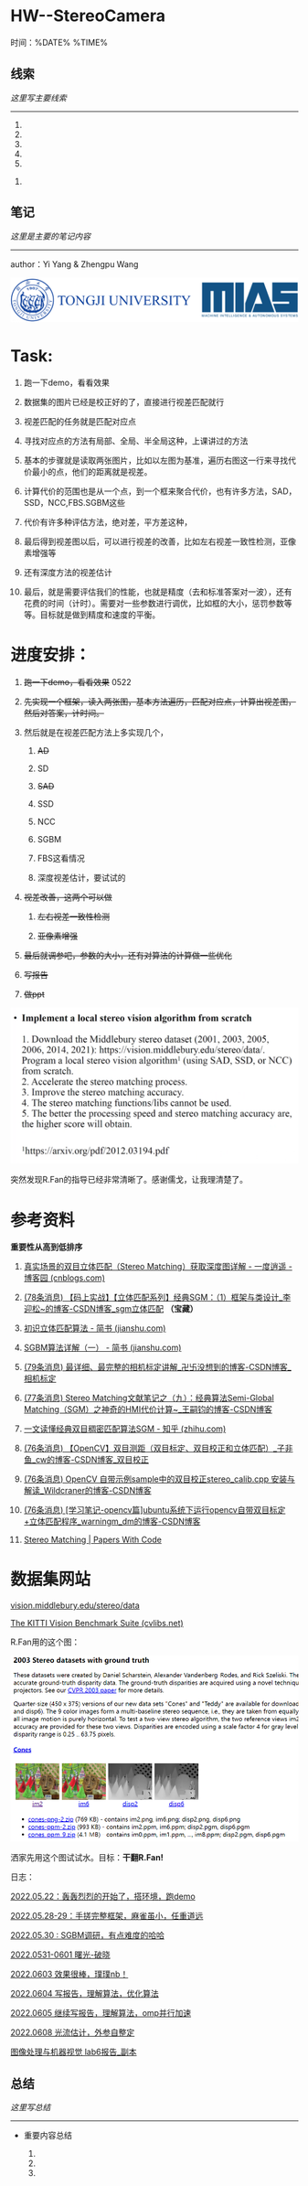 # HW--StereoCamera

时间：%DATE% %TIME%

## 线索

*这里写主要线索*

***

1.

2.

3.

4.

5.

<!---->

1.

&#x20;

## 笔记

*这里是主要的笔记内容*

***

author：Yi Yang & Zhengpu Wang

![](image/image_2dgHEYz5To.png)

# Task:

1.  跑一下demo，看看效果

2.  数据集的图片已经是校正好的了，直接进行视差匹配就行

3.  视差匹配的任务就是匹配对应点

4.  寻找对应点的方法有局部、全局、半全局这种，上课讲过的方法

5.  基本的步骤就是读取两张图片，比如以左图为基准，遍历右图这一行来寻找代价最小的点，他们的距离就是视差。

6.  计算代价的范围也是从一个点，到一个框来聚合代价，也有许多方法，SAD，SSD，NCC,FBS.SGBM这些

7.  代价有许多种评估方法，绝对差，平方差这种，

8.  最后得到视差图以后，可以进行视差的改善，比如左右视差一致性检测，亚像素增强等

9.  还有深度方法的视差估计

10. 最后，就是需要评估我们的性能，也就是精度（去和标准答案对一波），还有花费的时间（计时）。需要对一些参数进行调优，比如框的大小，惩罚参数等等。目标就是做到精度和速度的平衡。

# 进度安排：

1.  ~~跑一下demo，看看效果~~  0522

2.  ~~先实现一个框架，读入两张图，基本方法遍历，匹配对应点，计算出视差图，然后对答案，计时间。~~

3.  然后就是在视差匹配方法上多实现几个，

    1.  ~~AD~~

    2.  SD

    3.  ~~SAD~~

    4.  SSD

    5.  NCC

    6.  SGBM

    7.  FBS这看情况

    8.  深度视差估计，要试试的

4.  ~~视差改善，这两个可以做~~

    1.  ~~左右视差一致性检测~~

    2.  ~~亚像素增强~~

5.  ~~最后就调参吧，参数的大小，还有对算法的计算做一些优化~~

6.  ~~写报告~~

7.  ~~做ppt~~

![](image/image_CUC01oi_sE.png)

突然发现R.Fan的指导已经非常清晰了。感谢儒戈，让我理清楚了。

# 参考资料

**重要性从高到低排序**

1.  [真实场景的双目立体匹配（Stereo Matching）获取深度图详解 - 一度逍遥 - 博客园 (cnblogs.com)](https://www.cnblogs.com/riddick/p/8486223.html "真实场景的双目立体匹配（Stereo Matching）获取深度图详解 - 一度逍遥 - 博客园 (cnblogs.com)")

2.  [(78条消息) 【码上实战】【立体匹配系列】经典SGM：（1）框架与类设计\_李迎松\~的博客-CSDN博客\_sgm立体匹配](https://ethanli.blog.csdn.net/article/details/105065660 "(78条消息) 【码上实战】【立体匹配系列】经典SGM：（1）框架与类设计_李迎松\~的博客-CSDN博客_sgm立体匹配") **（宝藏）**

3.  [初识立体匹配算法 - 简书 (jianshu.com)](https://www.jianshu.com/p/b5ee34507166 "初识立体匹配算法 - 简书 (jianshu.com)")

4.  [SGBM算法详解（一） - 简书 (jianshu.com)](https://www.jianshu.com/p/07b499ae5c7d "SGBM算法详解（一） - 简书 (jianshu.com)")

5.  [(79条消息) 最详细、最完整的相机标定讲解\_卍卐没想到的博客-CSDN博客\_相机标定](https://blog.csdn.net/a083614/article/details/78579163 "(79条消息) 最详细、最完整的相机标定讲解_卍卐没想到的博客-CSDN博客_相机标定")

6.  [(77条消息) Stereo Matching文献笔记之（九）：经典算法Semi-Global Matching（SGM）之神奇的HMI代价计算\~\_王嗣钧的博客-CSDN博客](https://blog.csdn.net/wsj998689aa/article/details/49464017 "(77条消息) Stereo Matching文献笔记之（九）：经典算法Semi-Global Matching（SGM）之神奇的HMI代价计算\~_王嗣钧的博客-CSDN博客")

7.  [一文读懂经典双目稠密匹配算法SGM - 知乎 (zhihu.com)](https://zhuanlan.zhihu.com/p/49272032 "一文读懂经典双目稠密匹配算法SGM - 知乎 (zhihu.com)")

8.  [(76条消息) 【OpenCV】双目测距（双目标定、双目校正和立体匹配）\_子非鱼\_cw的博客-CSDN博客\_双目校正](https://blog.csdn.net/wangchao7281/article/details/52506691?spm=1001.2101.3001.6661.1\&utm_medium=distribute.pc_relevant_t0.none-task-blog-2\~default\~CTRLIST\~default-1-52506691-blog-105277054.pc_relevant_scanpaymentv1\&depth_1-utm_source=distribute.pc_relevant_t0.none-task-blog-2\~default\~CTRLIST\~default-1-52506691-blog-105277054.pc_relevant_scanpaymentv1\&utm_relevant_index=1 "(76条消息) 【OpenCV】双目测距（双目标定、双目校正和立体匹配）_子非鱼_cw的博客-CSDN博客_双目校正")

9.  [(76条消息) OpenCV 自带示例sample中的双目校正stereo\_calib.cpp 安装与解读\_Wildcraner的博客-CSDN博客](https://blog.csdn.net/weixin_46195203/article/details/118176733 "(76条消息) OpenCV 自带示例sample中的双目校正stereo_calib.cpp 安装与解读_Wildcraner的博客-CSDN博客")

10. [(76条消息) \[学习笔记-opencv篇\]ubuntu系统下运行opencv自带双目标定+立体匹配程序\_warningm\_dm的博客-CSDN博客](https://blog.csdn.net/warningm_dm/article/details/105277054?spm=1001.2101.3001.6650.1\&utm_medium=distribute.pc_relevant.none-task-blog-2\~default\~CTRLIST\~default-1-105277054-blog-104802492.pc_relevant_default\&depth_1-utm_source=distribute.pc_relevant.none-task-blog-2\~default\~CTRLIST\~default-1-105277054-blog-104802492.pc_relevant_default\&utm_relevant_index=2 "(76条消息) \[学习笔记-opencv篇]ubuntu系统下运行opencv自带双目标定+立体匹配程序_warningm_dm的博客-CSDN博客")

11. [Stereo Matching | Papers With Code](https://paperswithcode.com/task/stereo-matching-1 "Stereo Matching | Papers With Code")

# 数据集网站

[vision.middlebury.edu/stereo/data](https://vision.middlebury.edu/stereo/data/ "vision.middlebury.edu/stereo/data")

[The KITTI Vision Benchmark Suite (cvlibs.net)](http://www.cvlibs.net/datasets/kitti/eval_scene_flow.php?benchmark=stereo "The KITTI Vision Benchmark Suite (cvlibs.net)")

R.Fan用的这个图：

![](image/image_YlNDL9_ZaL.png)

洒家先用这个图试试水。目标：**干翻R.Fan!**

日志：

[2022.05.22：轰轰烈烈的开始了，搭环境，跑demo](https://www.wolai.com/tnvLbRLPxFWS1DBLAAda32.md "2022.05.22：轰轰烈烈的开始了，搭环境，跑demo")

[2022.05.28-29：手搓完整框架，麻雀虽小，任重道远](https://www.wolai.com/72cxWc1yiBBVSGq4tthYW.md "2022.05.28-29：手搓完整框架，麻雀虽小，任重道远")

[2022.05.30 : SGBM调研，有点难度的哈哈](https://www.wolai.com/hrZATBJpmymmobfqpR9pF3.md "2022.05.30 : SGBM调研，有点难度的哈哈")

[2022.0531-0601 曙光-破晓](https://www.wolai.com/9jPCiCcTKaQQ7ckthTaWy7.md "2022.0531-0601 曙光-破晓")

[2022.0603 效果很棒，璞璞nb！](https://www.wolai.com/nJW79burxjXsnRqF1Btzk6.md "2022.0603 效果很棒，璞璞nb！")

[2022.0604  写报告，理解算法，优化算法](https://www.wolai.com/3W6UeZFdSyeiyi8SvTVhmN.md "2022.0604  写报告，理解算法，优化算法")

[2022.0605  继续写报告，理解算法，omp并行加速](https://www.wolai.com/j9LHajvXAYJHxGs4oUqbPd.md "2022.0605  继续写报告，理解算法，omp并行加速")

[2022.0608  光流估计，外参自整定](https://www.wolai.com/gH528e21CMvFw47kwXrkQT.md "2022.0608  光流估计，外参自整定")

[图像处理与机器视觉 lab6报告\_副本](https://www.wolai.com/opeE8rCXajtVaf3aHWmngu.md "图像处理与机器视觉 lab6报告_副本")

## 总结

*这里写总结*

***

*   重要内容总结

    1.

    2.

    3.
